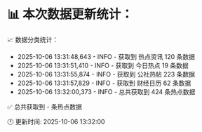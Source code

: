 📊 本次数据更新统计：
==========================

📈 数据分类统计：
- 2025-10-06 13:31:48,643 - INFO - 获取到 热点资讯 120 条数据
- 2025-10-06 13:31:51,410 - INFO - 获取到 今日热点 19 条数据
- 2025-10-06 13:31:55,874 - INFO - 获取到 公社热帖 223 条数据
- 2025-10-06 13:31:57,829 - INFO - 获取到 财经日历 62 条数据
- 2025-10-06 13:32:00,373 - INFO - 总共获取到 424 条热点数据

✅ 总共获取到 - 条热点数据

🕐 更新时间: 2025-10-06 13:32:00
